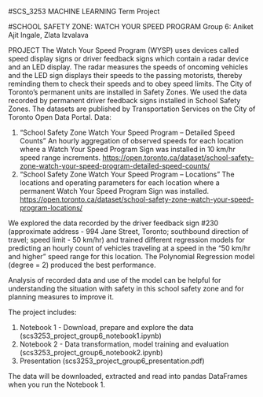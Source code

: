 #SCS_3253 MACHINE LEARNING Term Project

#SCHOOL SAFETY ZONE: WATCH YOUR SPEED PROGRAM
Group 6: Aniket Ajit Ingale, Zlata Izvalava

PROJECT
The Watch Your Speed Program (WYSP) uses devices called speed display signs or driver feedback signs which contain a radar device and an LED display. The radar measures the speeds of oncoming vehicles and the LED sign displays their speeds to the passing motorists, thereby reminding them to check their speeds and to obey speed limits. The City of Toronto’s permanent units are installed in Safety Zones.
We used the data recorded by permanent driver feedback signs installed in School Safety Zones. The datasets are published by Transportation Services on the City of Toronto Open Data Portal.
Data:
1.	“School Safety Zone Watch Your Speed Program – Detailed Speed Counts” 
An hourly aggregation of observed speeds for each location where a Watch Your Speed Program Sign was installed in 10 km/hr speed range increments.
https://open.toronto.ca/dataset/school-safety-zone-watch-your-speed-program-detailed-speed-counts/
2.	 “School Safety Zone Watch Your Speed Program – Locations”
The locations and operating parameters for each location where a permanent Watch Your Speed Program Sign was installed.
https://open.toronto.ca/dataset/school-safety-zone-watch-your-speed-program-locations/

We explored the data recorded by the driver feedback sign #230 (approximate address - 994 Jane Street, Toronto; southbound direction of travel; speed limit - 50 km/hr) and trained different regression models for predicting an hourly count of vehicles traveling at a speed in the “50 km/hr and higher” speed range for this location. The Polynomial Regression model (degree = 2) produced the best performance.

Analysis of recorded data and use of the model can be helpful for understanding the situation with safety in this school safety zone and for planning measures to improve it.

The project includes:
1. Notebook 1 - Download, prepare and explore the data (scs3253_project_group6_notebook1.ipynb)
2. Notebook 2 - Data transformation, model training and evaluation (scs3253_project_group6_notebook2.ipynb)
3. Presentation (scs3253_project_group6_presentation.pdf)

The data will be downloaded, extracted and read into pandas DataFrames when you run the Notebook 1.


